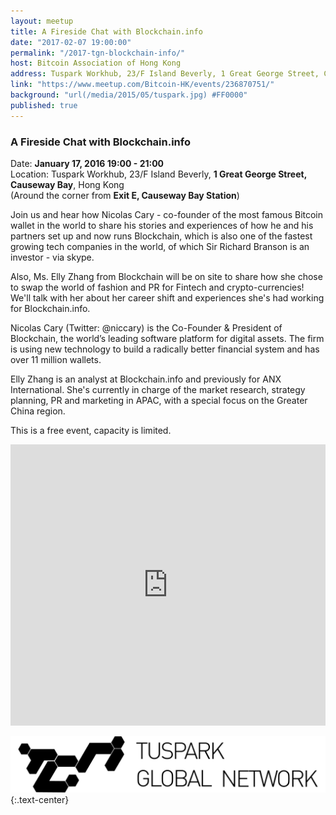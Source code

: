 ```yaml
---
layout: meetup
title: A Fireside Chat with Blockchain.info
date: "2017-02-07 19:00:00"
permalink: "/2017-tgn-blockchain-info/"
host: Bitcoin Association of Hong Kong
address: Tuspark Workhub, 23/F Island Beverly, 1 Great George Street, Causeway Bay, Hong Kong
link: "https://www.meetup.com/Bitcoin-HK/events/236870751/"
background: "url(/media/2015/05/tuspark.jpg) #FF0000"
published: true
---
```


### A Fireside Chat with Blockchain.info

Date: **January 17, 2016 19:00 - 21:00**     
Location: Tuspark Workhub, 23/F Island Beverly, **1 Great George Street, Causeway Bay**, Hong Kong     
(Around the corner from **Exit E, Causeway Bay Station**)     

Join us and hear how Nicolas Cary - co-founder of the most famous Bitcoin wallet in the world to share his stories and experiences of how he and his partners set up and now runs Blockchain, which is also one of the fastest growing tech companies in the world, of which Sir Richard Branson is an investor - via skype.

Also, Ms. Elly Zhang from Blockchain will be on site to share how she chose to swap the world of fashion and PR for Fintech and crypto-currencies! We'll talk with her about her career shift and experiences she's had working for Blockchain.info.  

Nicolas Cary (Twitter: @niccary) is the Co-Founder & President of Blockchain, the world’s leading software platform for digital assets. The firm is using new technology to build a radically better financial system and has over 11 million wallets. 

Elly Zhang is an analyst at Blockchain.info and previously for ANX International. She's currently in charge of the market research, strategy planning, PR and marketing in APAC, with a special focus on the Greater China region. 

This is a free event, capacity is limited.

<iframe src="https://www.google.com/maps/embed?pb=!1m18!1m12!1m3!1d3691.935226778809!2d114.18274285106364!3d22.28044334917255!2m3!1f0!2f0!3f0!3m2!1i1024!2i768!4f13.1!3m3!1m2!1s0x340400569a259603%3A0x8ead2c0868499cae!2sTGN+Workhub+-+Causeway+Bay!5e0!3m2!1sen!2sus!4v1484392072538" width="100%" height="450" frameborder="0" style="border:0" allowfullscreen></iframe>

[![Tuspark Global Hub](/media/2015/10/tuspark.png)](http://tuspark.hk/)
{:.text-center}
